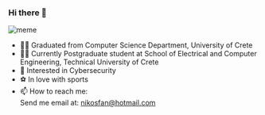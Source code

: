 ### Hi there 👋

![meme](https://media.giphy.com/media/jmYJF3hGctoOI/giphy.gif)

- 👨‍🎓 Graduated from Computer Science Department, University of Crete
- 👨‍💻 Currently Postgraduate student at School of Electrical and Computer Engineering, Technical University of Crete
- 🔭 Interested in Cybersecurity
- ⚽ In love with sports
- 📫 How to reach me:\
        Send me email at: nikosfan@hotmail.com

<!--
**nikosfanou/nikosfanou** is a ✨ _special_ ✨ repository because its `README.md` (this file) appears on your GitHub profile.

Here are some ideas to get you started:

- 🌱 I’m currently learning ...
- 👯 I’m looking to collaborate on ...
- 🤔 I’m looking for help with ...
- 💬 Ask me about ...
- 📫 How to reach me: ...
- 😄 Pronouns: ...
- ⚡ Fun fact: ...
-->
